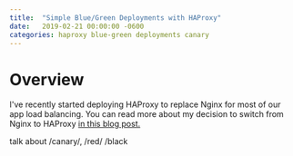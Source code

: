 ```yaml
---
title:  "Simple Blue/Green Deployments with HAProxy"
date:   2019-02-21 00:00:00 -0600
categories: haproxy blue-green deployments canary
---
```

# Overview
I've recently started deploying HAProxy to replace Nginx for most of our app load balancing. You can read more about my decision to switch from Nginx to HAProxy [in this blog post.](https://danielparker.me/haproxy/consul/srv/haproxy-srv-consul/)



talk about /canary/, /red/ /black
